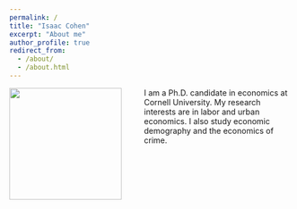 ```yaml
---
permalink: /
title: "Isaac Cohen"
excerpt: "About me"
author_profile: true
redirect_from: 
  - /about/
  - /about.html
---
```


<img align="left" style="float: left; margin: 0 40px 0 0" width="200" src="/images/inc-headshot-wide.jpg" id = "hp"/>

I am a Ph.D. candidate in economics at Cornell University. My research interests are in labor and urban economics. I also study economic demography and the economics of crime.

 
